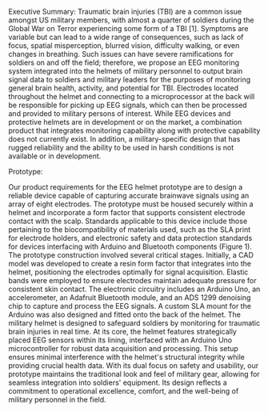 Executive Summary:
	Traumatic brain injuries (TBI) are a common issue amongst US military members, with almost a quarter of soldiers during the Global War on Terror experiencing some form of a TBI [1]. Symptoms are variable but can lead to a wide range of consequences, such as lack of focus, spatial misperception, blurred vision, difficulty walking, or even changes in breathing. Such issues can have severe ramifications for soldiers on and off the field; therefore, we propose an EEG monitoring system integrated into the helmets of military personnel to output brain signal data to soldiers and military leaders for the purposes of monitoring general brain health, activity, and potential for TBI. Electrodes located throughout the helmet and connecting to a microprocessor at the back will be responsible for picking up EEG signals, which can then be processed and provided to military persons of interest. 
	While EEG devices and protective helmets are in development or on the market, a combination product that integrates monitoring capability along with protective capability does not currently exist. In addition, a military-specific design that has rugged reliability and the ability to be used in harsh conditions is not available or in development. 

Prototype: 

Our product requirements for the EEG helmet prototype are to design a reliable device capable of capturing accurate brainwave signals using an array of eight electrodes. The prototype must be housed securely within a helmet and incorporate a form factor that supports consistent electrode contact with the scalp. Standards applicable to this device include those pertaining to the biocompatibility of materials used, such as the SLA print for electrode holders, and electronic safety and data protection standards for devices interfacing with Arduino and Bluetooth components (Figure 1).
The prototype construction involved several critical stages. Initially, a CAD model was developed to create a resin form factor that integrates into the helmet, positioning the electrodes optimally for signal acquisition. Elastic bands were employed to ensure electrodes maintain adequate pressure for consistent skin contact. The electronic circuitry includes an Arduino Uno, an accelerometer, an Adafruit Bluetooth module, and an ADS 1299 denoising chip to capture and process the EEG signals. A custom SLA mount for the Arduino was also designed and fitted onto the back of the helmet. 
The military helmet is designed to safeguard soldiers by monitoring for traumatic brain injuries in real time. At its core, the helmet features strategically placed EEG sensors within its lining, interfaced with an Arduino Uno microcontroller for robust data acquisition and processing. This setup ensures minimal interference with the helmet's structural integrity while providing crucial health data. With its dual focus on safety and usability, our prototype maintains the traditional look and feel of military gear, allowing for seamless integration into soldiers' equipment. Its design reflects a commitment to operational excellence, comfort, and the well-being of military personnel in the field.
